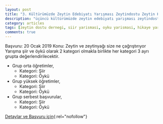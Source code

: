 ```yaml
---
layout: post
title: "3. Kültürümüzde Zeytin Edebiyatı Yarışması Zeytindostu Zeytin Kültürüne Dokunuyor"
description: "üçüncü kültürümüzde zeytin edebiyatı yarışması zeytindostu zeytin kültürüne dokunuyor"
category: articles
tags: [zeytin dostu dernegi, siir yarismasi, oyku yarismasi, hikaye yarismasi]
comments: true
---
```


Başvuru: 20 Ocak 2019
Konu: Zeytin ve zeytinyağı size ne çağrıştırıyor
Yarışma şiir ve öykü olarak 2 kategori olmakla birlikte her kategori 3 ayrı grupta
değerlendirilecektir.
- Grup orta öğretimler,
    - Kategori: Şiir
    - Kategori: Öykü
- Grup yüksek öğretimler,
    - Kategori: Şiir
    - Kategori: Öykü
- Grup serbest başvurular,
    - Kategori: Şiir
    - Kategori: Öykü

[Detaylar ve Başvuru için](http://zeytindostu.org.tr/wp-content/uploads/2018/01/3.Edebiyat-Yar%C4%B1%C5%9Fmas%C4%B1-%C5%9Eartname.pdf?utm_source=edebiyatyarismalari.com&utm_medium=affiliate){:rel="nofollow"}